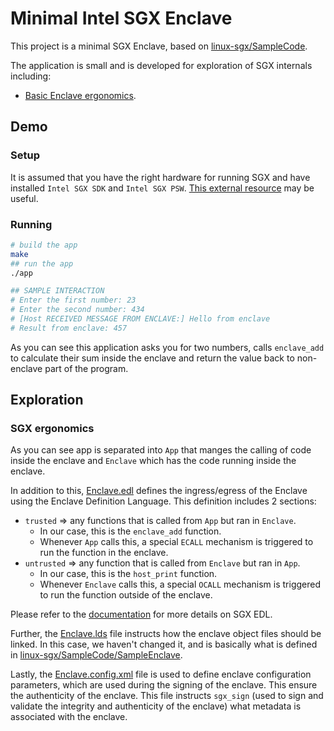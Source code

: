 # Minimal Intel SGX Enclave

This project is a minimal SGX Enclave, based on [linux-sgx/SampleCode](https://github.com/intel/linux-sgx/tree/main/SampleCode).

The application is small and is developed for exploration of SGX internals including:

- [Basic Enclave ergonomics](#sgx-ergonomics).

## Demo

### Setup

It is assumed that you have the right hardware for running SGX and have installed `Intel SGX SDK` and `Intel SGX PSW`. [This external resource](https://codentium.com/setting-up-intel-sgx/) may be useful.

### Running

```sh
# build the app
make
## run the app
./app

## SAMPLE INTERACTION
# Enter the first number: 23
# Enter the second number: 434
# [Host RECEIVED MESSAGE FROM ENCLAVE:] Hello from enclave
# Result from enclave: 457
```

As you can see this application asks you for two numbers, calls `enclave_add` to calculate their sum inside the enclave and return the value back to non-enclave part of the program.

## Exploration

### SGX ergonomics

As you can see app is separated into `App` that manges the calling of code inside the enclave and `Enclave` which has the code running inside the enclave.

In addition to this, [Enclave.edl](./Enclave/Enclave.edl) defines the ingress/egress of the Enclave using the Enclave Definition Language. This definition includes 2 sections:

- `trusted` => any functions that is called from `App` but ran in `Enclave`.
  - In our case, this is the `enclave_add` function.
  - Whenever `App` calls this, a special `ECALL` mechanism is triggered to run the function in the enclave.
- `untrusted` => any function that is called from `Enclave` but ran in `App`.
  - In our case, this is the `host_print` function.
  - Whenever `Enclave` calls this, a special `OCALL` mechanism is triggered to run the function outside of the enclave.

Please refer to the [documentation](https://cdrdv2-public.intel.com/671446/input-types-and-boundary-checking-edl.pdf) for more details on SGX EDL.

Further, the [Enclave.lds](./Enclave/Enclave.lds) file instructs how the enclave object files should be linked. In this case, we haven't changed it, and is basically what is defined in [linux-sgx/SampleCode/SampleEnclave](https://github.com/intel/linux-sgx/tree/main/SampleCode/SampleEnclave).

Lastly, the [Enclave.config.xml](./Enclave/Enclave.config.xml) file is used to define enclave configuration parameters, which are used during the signing of the enclave. This ensure the authenticity of the enclave. This file instructs `sgx_sign` (used to sign and validate the integrity and authenticity of the enclave) what metadata is associated with the enclave.
